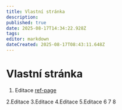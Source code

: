 ```yaml
---
title: Vlastní stránka
description: 
published: true
date: 2025-08-17T14:34:22.928Z
tags: 
editor: markdown
dateCreated: 2025-08-17T08:43:11.648Z
---
```


# Vlastní stránka

1. Editace
[ref-page](./ref-page)

2.Editace
3.Editace
4.Editace
5.Editace
6
7
8
